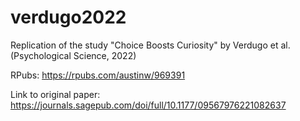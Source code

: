 # verdugo2022
Replication of the study "Choice Boosts Curiosity" by Verdugo et al. (Psychological Science, 2022)

RPubs: https://rpubs.com/austinw/969391

Link to original paper: https://journals.sagepub.com/doi/full/10.1177/09567976221082637
